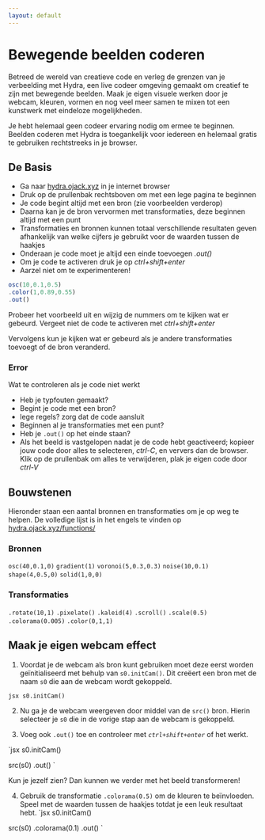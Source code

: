 ```yaml
---
layout: default
---
```



# Bewegende beelden coderen

Betreed de wereld van creatieve code en verleg de grenzen van je verbeelding met Hydra, een live codeer omgeving gemaakt om creatief te zijn met bewegende beelden. Maak je eigen visuele werken door je webcam, kleuren, vormen en nog veel meer samen te mixen tot een kunstwerk met eindeloze mogelijkheden.

Je hebt helemaal geen codeer ervaring nodig om ermee te beginnen. Beelden coderen met Hydra is toegankelijk voor iedereen en helemaal gratis te gebruiken rechtstreeks in je browser.

## De Basis

- Ga naar [hydra.ojack.xyz](http://hydra.ojack.xyz) in je internet browser
- Druk op de prullenbak rechtsboven om met een lege pagina te beginnen
- Je code begint altijd met een bron (zie voorbeelden verderop)
- Daarna kan je de bron vervormen met transformaties, deze beginnen altijd met een punt
- Transformaties en bronnen kunnen totaal verschillende resultaten geven afhankelijk van welke cijfers je gebruikt voor de waarden tussen de haakjes
- Onderaan je code moet je altijd een einde toevoegen *.out()*
- Om je code te activeren druk je op *ctrl+shift+enter*
- Aarzel niet om te experimenteren!

```jsx
osc(10,0.1,0.5)
.color(1,0.89,0.55)
.out()
```

Probeer het voorbeeld uit en wijzig de nummers om te kijken wat er gebeurd. Vergeet niet de code te activeren met *ctrl+shift+enter*

Vervolgens kun je kijken wat er gebeurd als je andere transformaties toevoegt of de bron veranderd.

### Error

Wat te controleren als je code niet werkt

- Heb je typfouten gemaakt?
- Begint je code met een bron?
- lege regels? zorg dat de code aansluit
- Beginnen al je transformaties met een punt?
- Heb je `.out()` op het einde staan?
- Als het beeld is vastgelopen nadat je de code hebt geactiveerd; kopieer jouw code door alles te selecteren, *ctrl-C*, en ververs dan de browser. Klik op de prullenbak om  alles te verwijderen, plak je eigen code door *ctrl-V*  


## Bouwstenen

Hieronder staan een aantal bronnen en transformaties om je op weg te helpen. De volledige lijst is in het engels te vinden op [hydra.ojack.xyz/functions/](https://hydra.ojack.xyz/functions/)

### Bronnen
`osc(40,0.1,0)`
`gradient(1)`
`voronoi(5,0.3,0.3)`
`noise(10,0.1)`
`shape(4,0.5,0)`
`solid(1,0,0)`

### Transformaties
`.rotate(10,1)`
`.pixelate()`
`.kaleid(4)`
`.scroll()`
`.scale(0.5)`
`.colorama(0.005)`
`.color(0,1,1)`


## Maak je eigen webcam effect

1. Voordat je de webcam als bron kunt gebruiken moet deze eerst worden geïnitialiseerd met behulp van `s0.initCam()`. Dit creëert een bron met de naam `s0` die aan de webcam wordt gekoppeld.

`jsx
s0.initCam()
`

2. Nu ga je de webcam weergeven door middel van de `src()` bron. Hierin selecteer je `s0` die in de vorige stap aan de webcam is gekoppeld.

3. Voeg ook `.out()` toe en controleer met *`ctrl+shift+enter`* of het werkt.

`jsx
s0.initCam()

src(s0)
.out()
`

Kun je jezelf zien? Dan kunnen we verder met het beeld transformeren!

4. Gebruik de transformatie `.colorama(0.5)` om de kleuren te beïnvloeden. Speel met de waarden tussen de haakjes totdat je een leuk resultaat hebt.
`jsx
s0.initCam()

src(s0)
.colorama(0.1)
.out()
`
